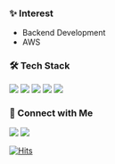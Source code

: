 ### ✨ Interest
- Backend Development
- AWS

### 🛠 Tech Stack
<img src="https://img.shields.io/badge/Java-red?style=flat-square&logo=Java&logoColor=white"/></a>
<img src="https://img.shields.io/badge/Python-3766AB?style=flat-square&logo=Python&logoColor=white"/></a>
<img src="https://img.shields.io/badge/Spring-%236DB33F?style=flat-square&logo=Spring&logoColor=white"/></a>
<img src="https://img.shields.io/badge/Flask-000000?style=flat-square&logo=Flask&logoColor=white"/>
<img src="https://img.shields.io/badge/AWS-232F3E?style=flat-square&logo=Amazon AWS&logoColor=white"/>

### 🤝 Connect with Me

[<img src="https://img.shields.io/badge/Linkedin-0077B5?style=flat-square&logo=Linkedin&logoColor=white"/>][linkedin]
[<img src="https://img.shields.io/badge/Gmail-D14836?style=flat-square&logo=Gmail&logoColor=white"/>][email]

[![Hits](https://hits.seeyoufarm.com/api/count/incr/badge.svg?url=https%3A%2F%2Fgithub.com%2Fyourzinc%2Fhit-counter&count_bg=%2379C83D&title_bg=%23555555&icon=&icon_color=%23E7E7E7&title=hits&edge_flat=false)](https://hits.seeyoufarm.com)

[linkedin]: https://www.linkedin.com/in/ayeonkim
[email]: mailto:your.zinc@gmail.com
